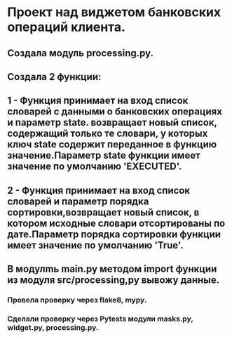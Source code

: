 # Проект над виджетом банковских операций клиента.

## Создала модуль processing.py.
## Создала 2 функции:
## 1 - Функция принимает на вход список словарей с данными о банковских операциях и параметр state. возвращает новый список, содержащий только те словари, у которых ключ state содержит переданное в функцию значение.Параметр state функции имеет значение по умолчанию 'EXECUTED'.
       
## 2 - Функция принимает на вход список словарей и параметр порядка сортировки,возвращает новый список, в котором исходные словари отсортированы по дате.Параметр порядка сортировки функции имеет значение по умолчанию 'True'.

## В модулmь main.py методом import функции из модуля src/processing,py вывожу данные.

### Провела проверку через flake8, mypy.

### Сделали проверку через Pytests модули masks.py, widget.py, processing.py.
